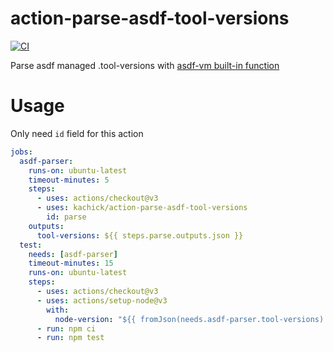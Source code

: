 # action-parse-asdf-tool-versions

[![CI](https://github.com/kachick/action-parse-asdf-tool-versions/actions/workflows/validate.yml/badge.svg?branch=main)](https://github.com/kachick/action-parse-asdf-tool-versions/actions/workflows/validate.yml?query=branch%3Amain++)

Parse asdf managed .tool-versions with [asdf-vm built-in function](https://github.com/asdf-vm/asdf/blob/eaf2215cb8adc9c3b74dbcbee034aba8ffa92dda/lib/utils.bash#L652-L662)

# Usage

Only need `id` field for this action

```yaml
jobs:
  asdf-parser:
    runs-on: ubuntu-latest
    timeout-minutes: 5
    steps:
      - uses: actions/checkout@v3
      - uses: kachick/action-parse-asdf-tool-versions
        id: parse
    outputs:
      tool-versions: ${{ steps.parse.outputs.json }}
  test:
    needs: [asdf-parser]
    timeout-minutes: 15
    runs-on: ubuntu-latest
    steps:
      - uses: actions/checkout@v3
      - uses: actions/setup-node@v3
        with:
          node-version: "${{ fromJson(needs.asdf-parser.tool-versions).nodejs }}"
      - run: npm ci
      - run: npm test
```
